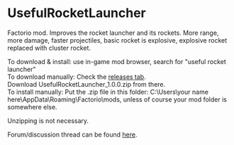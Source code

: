 # UsefulRocketLauncher
Factorio mod. Improves the rocket launcher and its rockets. More range, more damage, faster projectiles, basic rocket is explosive, explosive rocket replaced with cluster rocket.

To download & install: use in-game mod browser, search for "useful rocket launcher"  
To download manually: Check the [releases tab](https://github.com/Alignn/UsefulRocketLauncher/releases).  
Download UsefulRocketLauncher_1.0.0.zip from there.  
To install manually: Put the .zip file in this folder: C:\Users\your name here\AppData\Roaming\Factorio\mods, unless of course your mod folder is somewhere else.

Unzipping is not necessary.

Forum/discussion thread can be found [here](https://forums.factorio.com/viewtopic.php?f=93&t=34303).
